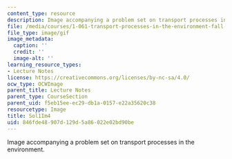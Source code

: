 ```yaml
---
content_type: resource
description: Image accompanying a problem set on transport processes in the environment.
file: /media/courses/1-061-transport-processes-in-the-environment-fall-2008/846fde48907d129d5a86022e02bd90be_Sol1Im4.gif
file_type: image/gif
image_metadata:
  caption: ''
  credit: ''
  image-alt: ''
learning_resource_types:
- Lecture Notes
license: https://creativecommons.org/licenses/by-nc-sa/4.0/
ocw_type: OCWImage
parent_title: Lecture Notes
parent_type: CourseSection
parent_uid: f5eb15ee-ec29-db1a-0157-e22a35620c38
resourcetype: Image
title: Sol1Im4
uid: 846fde48-907d-129d-5a86-022e02bd90be
---
```

Image accompanying a problem set on transport processes in the environment.